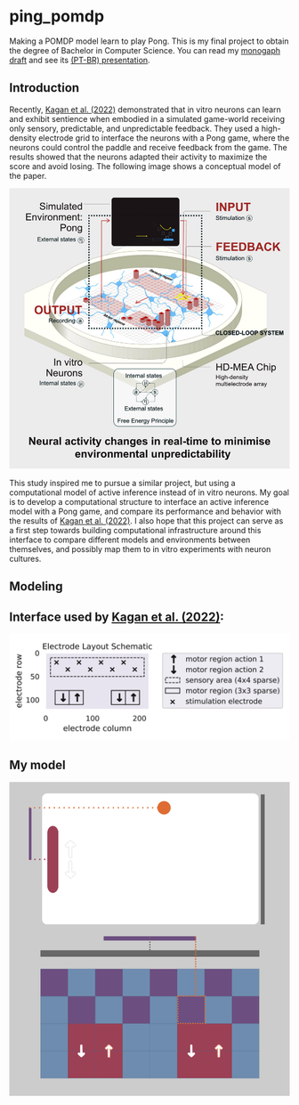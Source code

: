 # ping_pomdp
Making a POMDP model learn to play Pong. This is my final project to obtain the degree of Bachelor in Computer Science. 
You can read my [monogaph draft][monograph] and see its [(PT-BR) presentation][presentation]. 

## Introduction 
Recently, [Kagan et al. (2022)][kagan2022] demonstrated that in vitro neurons can learn and exhibit sentience when embodied in a simulated game-world receiving only sensory, predictable, and unpredictable feedback. They used a high-density electrode grid to interface the neurons with a Pong game, where the neurons could control the paddle and receive feedback from the game. The results showed that the neurons adapted their activity to maximize the score and avoid losing. The following image shows a conceptual model of the paper.

![Kagan2022_graphical_abstract][img:kagan22_abstract]

This study inspired me to pursue a similar project, but using a computational model of active inference instead of in vitro neurons. My goal is to develop a computational structure to interface an active inference model with a Pong game, and compare its performance and behavior with the results of [Kagan et al. (2022)][kagan2022]. I also hope that this project can serve as a first step towards building computational infrastructure around this interface to compare different models and environments between themselves, and possibly map them to in vitro experiments with neuron cultures.

## Modeling

## Interface used by [Kagan et al. (2022)][kagan2022]:

![kagan22_interface][img:kagan22_electrode_layout]



## My model 
![pingPOMDP_interface][img:brito23_interface]



[kagan2022]: https://linkinghub.elsevier.com/retrieve/pii/S0896627322008066
[img:kagan22_conceptual]: docs/kagan22_conceptual_model.jpg
[monograph]: docs/PingPOMDP.pdf
[presentation]: https://docs.google.com/presentation/d/11nIBT0JyMc6adKcwV-77EfZQtfFBNM5DIv4i2dRdgFo/edit?usp=sharing
[img:kagan22_abstract]: docs/kagan22_graphical_abstract.jpg
[img:kagan22_electrode_layout]: docs/kagan22_electrode_layout.jpg
[img:brito23_interface]: docs/brito23_interface.png

